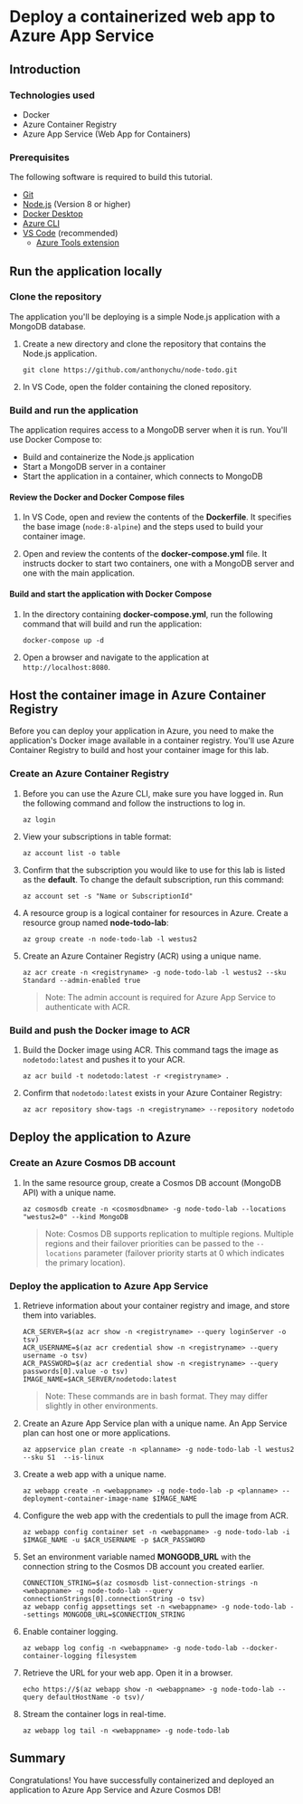 # Deploy a containerized web app to Azure App Service

## Introduction

### Technologies used

* Docker
* Azure Container Registry
* Azure App Service (Web App for Containers)

### Prerequisites

The following software is required to build this tutorial.

* [Git](https://git-scm.com/downloads)
* [Node.js](https://nodejs.org/en/download/) (Version 8 or higher)
* [Docker Desktop](https://www.docker.com/products/docker-desktop)
* [Azure CLI](https://docs.microsoft.com/en-us/cli/azure/install-azure-cli?view=azure-cli-latest&WT.mc_id=containersworkshop-github-antchu)
* [VS Code](https://code.visualstudio.com/download?WT.mc_id=containersworkshop-github-antchu) (recommended)
    - [Azure Tools extension](https://marketplace.visualstudio.com/items?itemName=ms-vscode.vscode-node-azure-pack&WT.mc_id=containersworkshop-github-antchu)


## Run the application locally


### Clone the repository

The application you'll be deploying is a simple Node.js application with a MongoDB database.

1. Create a new directory and clone the repository that contains the Node.js application.

    ```
    git clone https://github.com/anthonychu/node-todo.git
    ```

1. In VS Code, open the folder containing the cloned repository.

### Build and run the application

The application requires access to a MongoDB server when it is run. You'll use Docker Compose to:

* Build and containerize the Node.js application
* Start a MongoDB server in a container
* Start the application in a container, which connects to MongoDB

#### Review the Docker and Docker Compose files

1. In VS Code, open and review the contents of the **Dockerfile**. It specifies the base image (`node:8-alpine`) and the steps used to build your container image.

1. Open and review the contents of the **docker-compose.yml** file. It instructs docker to start two containers, one with a MongoDB server and one with the main application.

#### Build and start the application with Docker Compose

1. In the directory containing **docker-compose.yml**, run the following command that will build and run the application:

    ```
    docker-compose up -d
    ```

1. Open a browser and navigate to the application at `http://localhost:8080`.


## Host the container image in Azure Container Registry

Before you can deploy your application in Azure, you need to make the application's Docker image available in a container registry. You'll use Azure Container Registry to build and host your container image for this lab.


### Create an Azure Container Registry

1. Before you can use the Azure CLI, make sure you have logged in. Run the following command and follow the instructions to log in.

    ```
    az login
    ```

1. View your subscriptions in table format:

    ```
    az account list -o table
    ```

1. Confirm that the subscription you would like to use for this lab is listed as the **default**. To change the default subscription, run this command:

    ```
    az account set -s "Name or SubscriptionId"
    ```

1. A resource group is a logical container for resources in Azure. Create a resource group named **node-todo-lab**:

    ```
    az group create -n node-todo-lab -l westus2
    ```

1. Create an Azure Container Registry (ACR) using a unique name.

    ```
    az acr create -n <registryname> -g node-todo-lab -l westus2 --sku Standard --admin-enabled true
    ```

    > Note: The admin account is required for Azure App Service to authenticate with ACR.

### Build and push the Docker image to ACR

1. Build the Docker image using ACR. This command tags the image as `nodetodo:latest` and pushes it to your ACR.

    ```
    az acr build -t nodetodo:latest -r <registryname> .
    ```

1. Confirm that `nodetodo:latest` exists in your Azure Container Registry:

    ```
    az acr repository show-tags -n <registryname> --repository nodetodo
    ```


## Deploy the application to Azure

### Create an Azure Cosmos DB account

1. In the same resource group, create a Cosmos DB account (MongoDB API) with a unique name.

    ```
    az cosmosdb create -n <cosmosdbname> -g node-todo-lab --locations "westus2=0" --kind MongoDB
    ```

    > Note: Cosmos DB supports replication to multiple regions. Multiple regions and their failover priorities can be passed to the `--locations` parameter (failover priority starts at 0 which indicates the primary location).

### Deploy the application to Azure App Service

1. Retrieve information about your container registry and image, and store them into variables.

    ```
    ACR_SERVER=$(az acr show -n <registryname> --query loginServer -o tsv)
    ACR_USERNAME=$(az acr credential show -n <registryname> --query username -o tsv)
    ACR_PASSWORD=$(az acr credential show -n <registryname> --query passwords[0].value -o tsv)
    IMAGE_NAME=$ACR_SERVER/nodetodo:latest
    ```

    > Note: These commands are in bash format. They may differ slightly in other environments.

1. Create an Azure App Service plan with a unique name. An App Service plan can host one or more applications.

    ```
    az appservice plan create -n <planname> -g node-todo-lab -l westus2 --sku S1  --is-linux
    ```

1. Create a web app with a unique name.

    ```
    az webapp create -n <webappname> -g node-todo-lab -p <planname> --deployment-container-image-name $IMAGE_NAME
    ```

1. Configure the web app with the credentials to pull the image from ACR.

    ```
    az webapp config container set -n <webappname> -g node-todo-lab -i $IMAGE_NAME -u $ACR_USERNAME -p $ACR_PASSWORD
    ```

1. Set an environment variable named **MONGODB_URL** with the connection string to the Cosmos DB account you created earlier.

    ```
    CONNECTION_STRING=$(az cosmosdb list-connection-strings -n <webappname> -g node-todo-lab --query connectionStrings[0].connectionString -o tsv)
    az webapp config appsettings set -n <webappname> -g node-todo-lab --settings MONGODB_URL=$CONNECTION_STRING
    ```

1. Enable container logging.

    ```
    az webapp log config -n <webappname> -g node-todo-lab --docker-container-logging filesystem
    ```

1. Retrieve the URL for your web app. Open it in a browser.

    ```
    echo https://$(az webapp show -n <webappname> -g node-todo-lab --query defaultHostName -o tsv)/
    ```

1. Stream the container logs in real-time.

    ```
    az webapp log tail -n <webappname> -g node-todo-lab
    ```


## Summary

Congratulations! You have successfully containerized and deployed an application to Azure App Service and Azure Cosmos DB!

